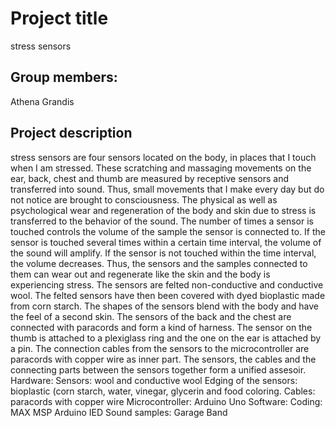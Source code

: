 # Project title

stress sensors

## Group members:

Athena Grandis

## Project description

stress sensors are four sensors located on the body, in places that I touch when I am stressed. These scratching and massaging movements on the ear, back, chest and thumb are measured by receptive sensors and transferred into sound. Thus, small movements that I make every day but do not notice are brought to consciousness.
The physical as well as psychological wear and regeneration of the body and skin due to stress is transferred to the behavior of the sound. The number of times a sensor is touched controls the volume of the sample the sensor is connected to. If the sensor is touched several times within a certain time interval, the volume of the sound will amplify. If the sensor is not touched within the time interval, the volume decreases.
Thus, the sensors and the samples connected to them can wear out and regenerate like the skin and the body is experiencing stress.
The sensors are felted non-conductive and conductive wool. The felted sensors have then been covered with dyed bioplastic made from corn starch. The shapes of the sensors blend with the body and have the feel of a second skin. The sensors of the back and the chest are connected with paracords and form a kind of harness. The sensor on the thumb is attached to a plexiglass ring and the one on the ear is attached by a pin. The connection cables from the sensors to the microcontroller are paracords with copper wire as inner part. The sensors, the cables and the connecting parts between the sensors together form a unified assesoir.
Hardware:
Sensors: wool and conductive wool
Edging of the sensors: bioplastic (corn starch, water, vinegar, glycerin and food coloring.
Cables: paracords with copper wire
Microcontroller: Arduino Uno
Software:
Coding: MAX MSP
Arduino IED
Sound samples: Garage Band

